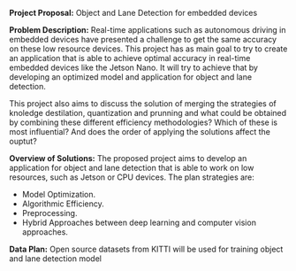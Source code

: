 **Project Proposal:** Object and Lane Detection for embedded devices

**Problem Description:**
Real-time applications such as autonomous driving in embedded devices have presented a challenge to get the same accuracy on these low resource devices. This project has as main goal to try to create an application that is able to achieve optimal accuracy in real-time embedded devices like the Jetson Nano. It will try to achieve that by developing an optimized model and application for object and lane detection.

This project also aims to discuss the solution of merging the strategies of knoledge destilation, quantization and prunning and what could be obtained by combining these different efficiency methodologies? Which of these is most influential? And does the order of applying the solutions affect the ouptut?

**Overview of Solutions:**
The proposed project aims to develop an application for object and lane detection that is able to work on low resources, such as Jetson or CPU devices. The plan strategies are: 

- Model Optimization.
- Algorithmic Efficiency.
- Preprocessing.
- Hybrid Approaches between deep learning and computer vision approaches.



**Data Plan:**
Open source datasets from KITTI will be used for training object and lane detection model
